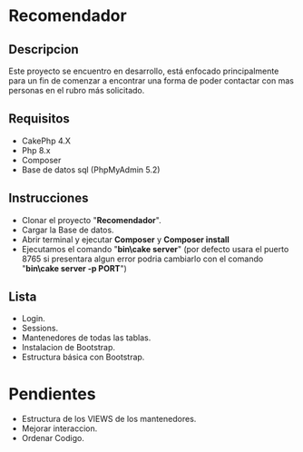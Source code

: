 # Recomendador

## Descripcion

Este proyecto se encuentro en desarrollo, está enfocado principalmente para un fin de comenzar a encontrar una forma de poder contactar con mas personas en el rubro más solicitado.

## Requisitos

 - CakePhp 4.X
 - Php 8.x
 - Composer 
 - Base de datos sql (PhpMyAdmin 5.2)

 ## Instrucciones

  - Clonar el proyecto "**Recomendador**".
  - Cargar la Base de datos.
  - Abrir terminal y ejecutar **Composer** y **Composer install**
  - Ejecutamos el comando "**bin\cake server**" (por defecto usara el puerto 8765 si presentara algun error podria cambiarlo con el comando "**bin\cake server -p PORT**")

  ## Lista

  - Login.
  - Sessions.
  - Mantenedores de todas las tablas.
  - Instalacion de Bootstrap.
  - Estructura básica con Bootstrap.
  
  # Pendientes

  - Estructura de los VIEWS de los mantenedores.
  - Mejorar interaccion.
  - Ordenar Codigo.

